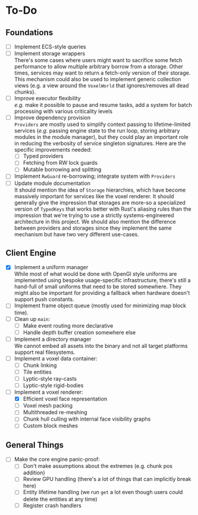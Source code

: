 # To-Do

## Foundations

- [ ] Implement ECS-style queries
- [ ] Implement storage wrappers \
      There's some cases where users might want to sacrifice some fetch performance to allow multiple arbitrary borrow from a storage. Other times, services may want to return a fetch-only version of their storage. This mechanism could also be used to implement generic collection views (e.g. a view around the `VoxelWorld` that ignores/removes all dead chunks).
- [ ] Improve executor flexibility \
      *e.g.* make it possible to pause and resume tasks, add a system for batch processing with various criticality levels
- [ ] Improve dependency provision \
      `Providers` are mostly used to simplify context passing to lifetime-limited services (*e.g.* passing engine state to the run loop, storing arbitrary modules in the module manager), but they could play an important role in reducing the verbosity of service singleton signatures. Here are the specific improvements needed:
  - [ ] Typed providers
  - [ ] Fetching from RW lock guards
  - [ ] Mutable borrowing and splitting
- [ ] Implement `RwGuard` re-borrowing; integrate system with `Providers`
- [ ] Update module documentation \
  It should mention the idea of `Storage` hierarchies, which have become massively important for services like the voxel renderer. It should generally give the impression that storages are more-so a specialized version of `TypedKeys` that works better with Rust's aliasing rules than the impression that we're trying to use a strictly systems-engineered architecture in this project. We should also mention the difference between providers and storages since they implement the same mechanism but have two very different use-cases.

## Client Engine

- [x] Implement a uniform manager \
      While most of what would be done with OpenGl style uniforms are implemented using bespoke usage-specific infrastructure, there's still a hand-full of small uniforms that need to be stored somewhere. They might also be important for providing a fallback when hardware doesn't support push constants.
- [ ] Implement frame object queue (mostly used for minimizing map block time).
- [ ] Clean up `main`:
  - [ ] Make event routing more declarative
  - [ ] Handle depth buffer creation somewhere else
- [ ] Implement a directory manager \
      We cannot embed all assets into the binary and not all target platforms support real filesystems.
- [ ] Implement a voxel data container:
  - [ ] Chunk linking
  - [ ] Tile entities
  - [ ] Lyptic-style ray-casts
  - [ ] Lyptic-style rigid-bodies
- [ ] Implement a voxel renderer:
  - [x] Efficient voxel face representation
  - [ ] Voxel mesh packing
  - [ ] Multithreaded re-meshing
  - [ ] Chunk hull culling with internal face visibility graphs
  - [ ] Custom block meshes

## General Things

- [ ] Make the core engine panic-proof:
  - [ ] Don't make assumptions about the extremes (e.g. chunk pos addition)
  - [ ] Review GPU handling (there's a lot of things that can implicitly break here)
  - [ ] Entity lifetime handling (we run `get` a lot even though users could delete the entities at any time) 
  - [ ] Register crash handlers
